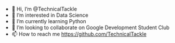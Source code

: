 - 👋 Hi, I’m @TechnicalTackle
- 👀 I’m interested in Data Science
- 🌱 I’m currently learning Python
- 💞️ I’m looking to collaborate on Google Development Student Club
- 📫 How to reach me https://github.com/TechnicalTackle

<!---
TechnicalTackle/TechnicalTackle is a ✨ special ✨ repository because its `README.md` (this file) appears on your GitHub profile.
You can click the Preview link to take a look at your changes.
--->
